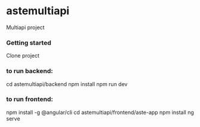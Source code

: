 # astemultiapi
Multiapi project
### Getting started

Clone project

### to run backend:
cd astemultiapi/backend
npm install
npm run dev

### to run frontend:
npm install -g @angular/cli
cd astemultiapi/frontend/aste-app
npm install
ng serve
